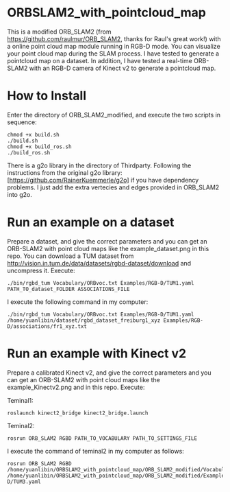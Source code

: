 # ORBSLAM2_with_pointcloud_map
This is a modified ORB_SLAM2 (from https://github.com/raulmur/ORB_SLAM2, thanks for Raul's great work!) with a online point cloud map module running in RGB-D mode. You can visualize your point cloud map during the SLAM process. I have tested to generate a pointcloud map on a dataset. In addition, I have tested a real-time ORB-SLAM2 with an RGB-D camera of Kinect v2 to generate a pointcloud map.

# How to Install
Enter the directory of ORB_SLAM2_modified, and execute the two scripts in sequence:

```
chmod +x build.sh
./build.sh
chmod +x build_ros.sh
./build_ros.sh
```

There is a g2o library in the directory of Thirdparty. Following the instructions from the original g2o library: [https://github.com/RainerKuemmerle/g2o] if you have dependency problems. I just add the extra vertecies and edges provided in ORB_SLAM2 into g2o. 

# Run an example on a dataset
Prepare a dataset, and give the correct parameters and you can get an ORB-SLAM2 with point cloud maps like the example_dataset.png in this repo.
You can download a TUM dataset from http://vision.in.tum.de/data/datasets/rgbd-dataset/download and uncompress it.
Execute:

```
./bin/rgbd_tum Vocabulary/ORBvoc.txt Examples/RGB-D/TUM1.yaml PATH_TO_dataset_FOLDER ASSOCIATIONS_FILE

```

I execute the following command in my computer: 

```
./bin/rgbd_tum Vocabulary/ORBvoc.txt Examples/RGB-D/TUM1.yaml /home/yuanlibin/dataset/rgbd_dataset_freiburg1_xyz Examples/RGB-D/associations/fr1_xyz.txt

```

# Run an example with Kinect v2
Prepare a calibrated Kinect v2, and give the correct parameters and you can get an ORB-SLAM2 with point cloud maps like the example_Kinectv2.png and in this repo.
Execute:

Teminal1:

```
roslaunch kinect2_bridge kinect2_bridge.launch
```

Teminal2:

```
rosrun ORB_SLAM2 RGBD PATH_TO_VOCABULARY PATH_TO_SETTINGS_FILE
```

I execute the command of teminal2 in my computer as follows: 

```
rosrun ORB_SLAM2 RGBD /home/yuanlibin/ORBSLAM2_with_pointcloud_map/ORB_SLAM2_modified/Vocabulary/ORBvoc.txt /home/yuanlibin/ORBSLAM2_with_pointcloud_map/ORB_SLAM2_modified/Examples/RGB-D/TUM3.yaml
```

